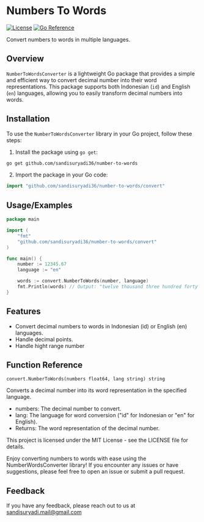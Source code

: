 
# Numbers To Words
[![License](https://img.shields.io/badge/License-MIT-blue.svg)](https://github.com/sandisuryadi36/number-to-words/blob/master/LICENSE) [![Go Reference](https://pkg.go.dev/badge/github.com/golang/go.svg)](https://pkg.go.dev/github.com/sandisuryadi36/number-to-words)


Convert numbers to words in multiple languages.

## Overview

`NumberToWordsConverter` is a lightweight Go package that provides a simple and efficient way to convert decimal number into their word representations. This package supports both Indonesian (`id`) and English (`en`) languages, allowing you to easily transform decimal numbers into words.

## Installation

To use the `NumberToWordsConverter` library in your Go project, follow these steps:

1. Install the package using `go get`:
```bash
go get github.com/sandisuryadi36/number-to-words
```
2. Import the package in your Go code:
```go
import "github.com/sandisuryadi36/number-to-words/convert"
```

## Usage/Examples

```go
package main

import (
	"fmt"
	"github.com/sandisuryadi36/number-to-words/convert"
)

func main() {
	number := 12345.67
	language := "en"

	words := convert.NumberToWords(number, language)
	fmt.Println(words) // Output: "twelve thousand three hundred forty five point sixty-seven"
}

```
## Features
- Convert decimal numbers to words in Indonesian (id) or English (en) languages.
- Handle decimal points.
- Handle hight range number

## Function Reference
`convert.NumberToWords(numbers float64, lang string) string`

Converts a decimal number into its word representation in the specified language.

- numbers: The decimal number to convert.
- lang: The language for word conversion ("id" for Indonesian or "en" for English).
- Returns: The word representation of the decimal number.

This project is licensed under the MIT License - see the LICENSE file for details.

Enjoy converting numbers to words with ease using the NumberWordsConverter library! If you encounter any issues or have suggestions, please feel free to open an issue or submit a pull request.

## Feedback

If you have any feedback, please reach out to us at sandisuryadi.mail@gmail.com
